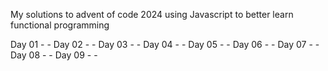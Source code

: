 My solutions to advent of code 2024
using Javascript to better learn functional programming

Day 01 - -
Day 02 - -
Day 03 - -
Day 04 - -
Day 05 - -
Day 06 - -
Day 07 - -
Day 08 - -
Day 09 - -
